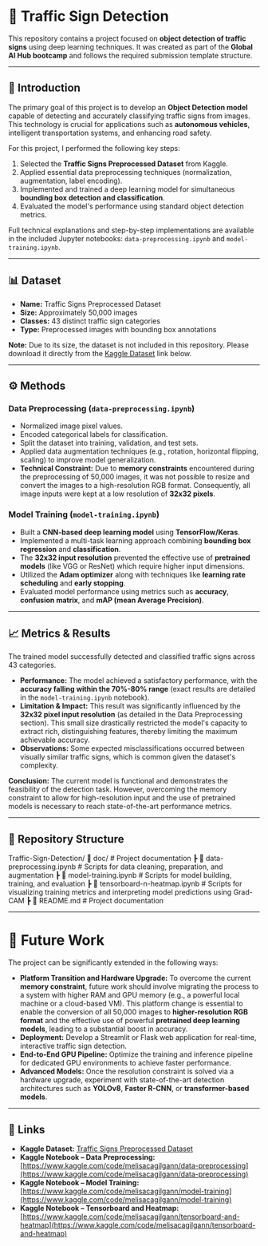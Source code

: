 # 🚦 Traffic Sign Detection

This repository contains a project focused on **object detection of traffic signs** using deep learning techniques. It was created as part of the **Global AI Hub bootcamp** and follows the required submission template structure.

---

## 📌 Introduction

The primary goal of this project is to develop an **Object Detection model** capable of detecting and accurately classifying traffic signs from images. This technology is crucial for applications such as **autonomous vehicles**, intelligent transportation systems, and enhancing road safety.

For this project, I performed the following key steps:

1.  Selected the **Traffic Signs Preprocessed Dataset** from Kaggle.
2.  Applied essential data preprocessing techniques (normalization, augmentation, label encoding).
3.  Implemented and trained a deep learning model for simultaneous **bounding box detection and classification**.
4.  Evaluated the model's performance using standard object detection metrics.

Full technical explanations and step-by-step implementations are available in the included Jupyter notebooks: `data-preprocessing.ipynb` and `model-training.ipynb`.

---

## 📊 Dataset

- **Name:** Traffic Signs Preprocessed Dataset
- **Size:** Approximately 50,000 images
- **Classes:** 43 distinct traffic sign categories
- **Type:** Preprocessed images with bounding box annotations

**Note:** Due to its size, the dataset is not included in this repository. Please download it directly from the [Kaggle Dataset](#links) link below.

---

## ⚙️ Methods

### Data Preprocessing (`data-preprocessing.ipynb`)

- Normalized image pixel values.
- Encoded categorical labels for classification.
- Split the dataset into training, validation, and test sets.
- Applied data augmentation techniques (e.g., rotation, horizontal flipping, scaling) to improve model generalization.
- **Technical Constraint:** Due to **memory constraints** encountered during the preprocessing of 50,000 images, it was not possible to resize and convert the images to a high-resolution RGB format. Consequently, all image inputs were kept at a low resolution of **32x32 pixels**.

### Model Training (`model-training.ipynb`)

- Built a **CNN-based deep learning model** using **TensorFlow/Keras**.
- Implemented a multi-task learning approach combining **bounding box regression** and **classification**.
- The **32x32 input resolution** prevented the effective use of **pretrained models** (like VGG or ResNet) which require higher input dimensions.
- Utilized the **Adam optimizer** along with techniques like **learning rate scheduling** and **early stopping**.
- Evaluated model performance using metrics such as **accuracy**, **confusion matrix**, and **mAP (mean Average Precision)**.

---

## 📈 Metrics & Results

The trained model successfully detected and classified traffic signs across 43 categories.

- **Performance:** The model achieved a satisfactory performance, with the **accuracy falling within the 70%-80% range** (exact results are detailed in the `model-training.ipynb` notebook).
- **Limitation & Impact:** This result was significantly influenced by the **32x32 pixel input resolution** (as detailed in the Data Preprocessing section). This small size drastically restricted the model's capacity to extract rich, distinguishing features, thereby limiting the maximum achievable accuracy.
- **Observations:** Some expected misclassifications occurred between visually similar traffic signs, which is common given the dataset's complexity.

**Conclusion:** The current model is functional and demonstrates the feasibility of the detection task. However, overcoming the memory constraint to allow for high-resolution input and the use of pretrained models is necessary to reach state-of-the-art performance metrics.

---

## 📂 Repository Structure

Traffic-Sign-Detection/
📂 doc/ # Project documentation
┣ 📓 data-preprocessing.ipynb # Scripts for data cleaning, preparation, and augmentation
┣ 📓 model-training.ipynb # Scripts for model building, training, and evaluation
┣ 📓 tensorboard-n-heatmap.ipynb # Scripts for visualizing training metrics and interpreting model predictions using Grad-CAM
┣ 📄 README.md # Project documentation

---

# 🔮 Future Work

The project can be significantly extended in the following ways:

- **Platform Transition and Hardware Upgrade:** To overcome the current **memory constraint**, future work should involve migrating the process to a system with higher RAM and GPU memory (e.g., a powerful local machine or a cloud-based VM). This platform change is essential to enable the conversion of all 50,000 images to **higher-resolution RGB format** and the effective use of powerful **pretrained deep learning models**, leading to a substantial boost in accuracy.
- **Deployment:** Develop a Streamlit or Flask web application for real-time, interactive traffic sign detection.
- **End-to-End GPU Pipeline:** Optimize the training and inference pipeline for dedicated GPU environments to achieve faster performance.
- **Advanced Models:** Once the resolution constraint is solved via a hardware upgrade, experiment with state-of-the-art detection architectures such as **YOLOv8**, **Faster R-CNN**, or **transformer-based models**.

---

## 🔗 Links

- **Kaggle Dataset:** [Traffic Signs Preprocessed Dataset](https://www.kaggle.com/datasets/valentynsichkar/traffic-signs-preprocessed/)
- **Kaggle Notebook – Data Preprocessing:** [https://www.kaggle.com/code/melisacagilgann/data-preprocessing](https://www.kaggle.com/code/melisacagilgann/data-preprocessing)
- **Kaggle Notebook – Model Training:** [https://www.kaggle.com/code/melisacagilgann/model-training](https://www.kaggle.com/code/melisacagilgann/model-training)
- **Kaggle Notebook – Tensorboard and Heatmap:** [https://www.kaggle.com/code/melisacagilgann/tensorboard-and-heatmap](https://www.kaggle.com/code/melisacagilgann/tensorboard-and-heatmap)

